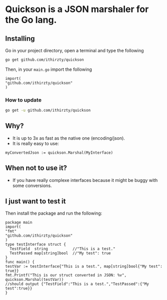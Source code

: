 # Quickson is a JSON marshaler for the Go lang.
## Installing
Go in your project directory, open a terminal and type the following
```bash
go get github.com/ithirzty/quickson
```
Then, in your `main.go` import the following
```golang
import(
"github.com/ithirzty/quickson"
)
```
### How to update
```bash
go get -u github.com/ithirzty/quickson
```

## Why?
* It is up to 3x as fast as the native one (encoding/json).
* It is really easy to use: 
```golang
myConvertedJson := quickson.Marshal(MyInterface)
```
## When not to use it?
* If you have really complexe interfaces because it might be buggy with some conversions.

## I just want to test it
Then install the package and run the following:
```golang
package main
import(
"fmt"
"github.com/ithirzty/quickson"
)
type testInterface struct {
  TestField  string           //"This is a test."
  TestPassed map[string]bool  //"My test": true
}
func main() {
testVar := testInterface{"This is a test.", map[string]bool{"My test": true}}
fmt.Printf("This is our struct converted in JSON: %v", quickson.Marshal(testVar))
//should output {"TestField":"This is a test.","TestPassed":{"My test":true}}
}
```
